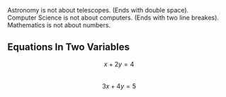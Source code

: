 Astronomy is not about telescopes. (Ends with double space).  
Computer Science is not about computers. (Ends with two line breakes).
Mathematics is not about numbers.

## Equations In Two Variables

$$ x+2y=4 $$  
$$ 3x+4y=5 $$

